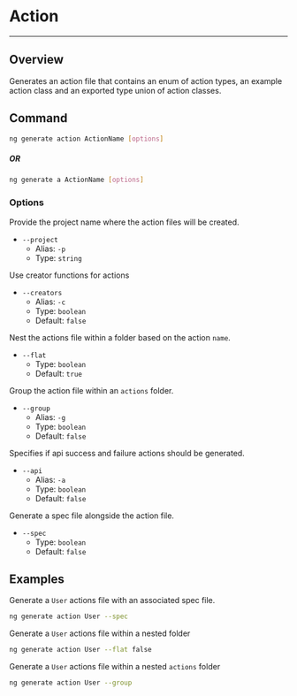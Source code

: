 # Action

---

## Overview

Generates an action file that contains an enum of action types,
an example action class and an exported type union of action classes.

## Command

```sh
ng generate action ActionName [options]
```

##### OR

```sh
ng generate a ActionName [options]
```

### Options

Provide the project name where the action files will be created.

- `--project`
  - Alias: `-p`
  - Type: `string`

Use creator functions for actions

- `--creators`
  - Alias: `-c`
  - Type: `boolean`
  - Default: `false`

Nest the actions file within a folder based on the action `name`.

- `--flat`
  - Type: `boolean`
  - Default: `true`

Group the action file within an `actions` folder.

- `--group`
  - Alias: `-g`
  - Type: `boolean`
  - Default: `false`

Specifies if api success and failure actions should be generated.

- `--api`
  - Alias: `-a`
  - Type: `boolean`
  - Default: `false`  

Generate a spec file alongside the action file.

- `--spec`
  - Type: `boolean`
  - Default: `false`

## Examples

Generate a `User` actions file with an associated spec file.

```sh
ng generate action User --spec
```

Generate a `User` actions file within a nested folder

```sh
ng generate action User --flat false
```

Generate a `User` actions file within a nested `actions` folder

```sh
ng generate action User --group
```
